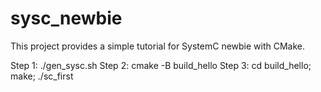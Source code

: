 # sysc_newbie
This project provides a simple tutorial for SystemC newbie with CMake.

Step 1: ./gen_sysc.sh
Step 2: cmake -B build_hello
Step 3: cd build_hello; make; ./sc_first
